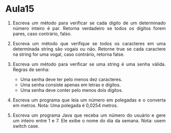 # Aula15
<div align="justify">
  
1. Escreva um método para verificar se cada dígito de um
determinado número inteiro é par. Retorna verdadeiro se todos
os dígitos forem pares, caso contrário, falso.

2. Escreva um método que verifique se todos os caracteres em
uma determinada string são vogais ou não. Retorne true se
cada caractere na string for uma vogal, caso contrário, retorna
false.

3. Escreva um método para verificar se uma string é uma senha
válida. Regras de senha:
    - Uma senha deve ter pelo menos dez caracteres.
    - Uma senha consiste apenas em letras e dígitos.
    - Uma senha deve conter pelo menos dois dígitos.

4. Escreva um programa que leia um número em polegadas e o
converta em metros. Nota: Uma polegada é 0,0254 metros.

5. Escreva um programa Java que receba um número do usuário
e gere um inteiro entre 1 e 7. Ele exibe o nome do dia da
semana. Nota: usem switch case.
<div>
